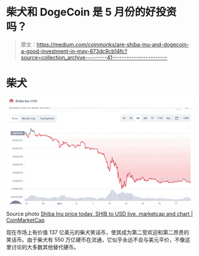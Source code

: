 # 柴犬和 DogeCoin 是 5 月份的好投资吗？

> 原文：<https://medium.com/coinmonks/are-shiba-inu-and-dogecoin-a-good-investment-in-may-873dc9cb14fc?source=collection_archive---------41----------------------->

# 柴犬

![](img/82d6792b7ed59527db55c57666714646.png)

Source photo [Shiba Inu price today, SHIB to USD live, marketcap and chart | CoinMarketCap](https://coinmarketcap.com/currencies/shiba-inu/)

现在市场上有价值 137 亿美元的柴犬笑话币，使其成为第二受欢迎和第二昂贵的笑话币。由于柴犬有 550 万亿硬币在流通，它似乎永远不会与美元平价，不像这里讨论的大多数其他替代硬币。